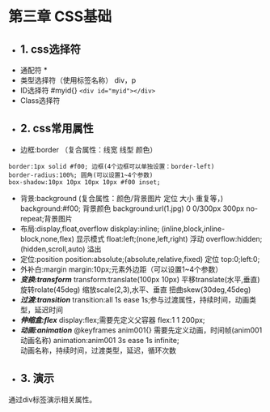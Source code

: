 # 第三章 CSS基础
- ## 1. css选择符
 + 通配符 *
 + 类型选择符（使用标签名称）  div，p 
 + ID选择符	#myid{}  `<div id="myid"></div>`
 + Class选择符  

- ## 2. css常用属性
 + 边框:border  （复合属性：线宽 线型 颜色） 
 ```
 border:1px solid #f00; 边框(4个边框可以单独设置：border-left)
 border-radius:100%; 圆角(可以设置1~4个参数)
 box-shadow:10px 10px 10px 10px #f00 inset; 
 ```
 + 背景:background  (复合属性：颜色/背景图片 定位 大小 重复等，)
		 background:#f00; 背景颜色
		 background:url(1.jpg) 0 0/300px 300px no-repeat;背景图片
 + 布局:display,float,overflow
		 diskplay:inline; (inline,block,inline-block,none,flex) 显示模式
		 float:left;(none,left,right) 浮动
		 overflow:hidden;(hidden,scroll,auto) 溢出
 + 定位:position
		 position:absolute;(absolute,relative,fixed) 定位
		 top:0;left:0;
 + 外补白:margin
		 margin:10px;元素外边距（可以设置1~4个参数）
 + ***变换:transform***
		 transform:translate(100px 10px)
			平移translate(水平,垂直)
			旋转rolate(45deg)
			缩放scale(2,3),水平、垂直
			扭曲skew(30deg,45deg)
 + ***过渡:transition***
		 transition:all 1s ease 1s;参与过渡属性，持续时间，动画类型，延迟时间
 + ***伸缩盒:flex***
		 display:flex;需要先定义父容器
		 flex:1 1 200px;
 + ***动画:animation***
		 @keyframes anim001{} 需要先定义动画，时间帧(anim001动画名称)
		 animation:anim001 3s ease 1s infinite;  
		 动画名称，持续时间，过渡类型，延迟，循环次数


- ## 3. 演示
通过div标签演示相关属性。
